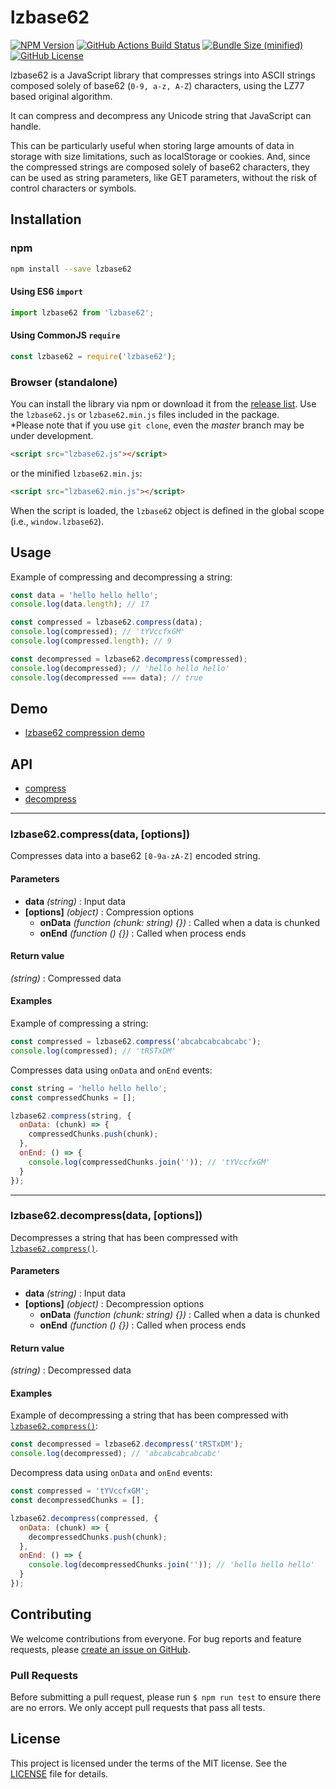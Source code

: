 lzbase62
========

[![NPM Version](https://img.shields.io/npm/v/lzbase62.svg)](https://www.npmjs.com/package/lzbase62)
[![GitHub Actions Build Status](https://github.com/polygonplanet/lzbase62/actions/workflows/ci.yml/badge.svg)](https://github.com/polygonplanet/lzbase62/actions)
[![Bundle Size (minified)](https://img.shields.io/github/size/polygonplanet/lzbase62/dist/lzbase62.min.js.svg)](https://github.com/polygonplanet/lzbase62/blob/master/dist/lzbase62.min.js)
[![GitHub License](https://img.shields.io/github/license/polygonplanet/lzbase62.svg)](https://github.com/polygonplanet/lzbase62/blob/master/LICENSE)

lzbase62 is a JavaScript library that compresses strings into ASCII strings composed solely of base62 (`0-9, a-z, A-Z`) characters, using the LZ77 based original algorithm.

It can compress and decompress any Unicode string that JavaScript can handle.

This can be particularly useful when storing large amounts of data in storage with size limitations, such as localStorage or cookies.
And, since the compressed strings are composed solely of base62 characters, they can be used as string parameters, like GET parameters, without the risk of control characters or symbols.

## Installation

### npm

```bash
npm install --save lzbase62
```

#### Using ES6 `import`

```javascript
import lzbase62 from 'lzbase62';
```

#### Using CommonJS `require`

```javascript
const lzbase62 = require('lzbase62');
```

### Browser (standalone)

You can install the library via npm or download it from the [release list](https://github.com/polygonplanet/lzbase62/tags). Use the `lzbase62.js` or `lzbase62.min.js` files included in the package.  
\*Please note that if you use `git clone`, even the *master* branch may be under development.

```html
<script src="lzbase62.js"></script>
```
or the minified `lzbase62.min.js`:

```html
<script src="lzbase62.min.js"></script>
```

When the script is loaded, the `lzbase62` object is defined in the global scope (i.e., `window.lzbase62`).

## Usage

Example of compressing and decompressing a string:

```javascript
const data = 'hello hello hello';
console.log(data.length); // 17

const compressed = lzbase62.compress(data);
console.log(compressed); // 'tYVccfxGM'
console.log(compressed.length); // 9

const decompressed = lzbase62.decompress(compressed);
console.log(decompressed); // 'hello hello hello'
console.log(decompressed === data); // true
```

## Demo

* [lzbase62 compression demo](https://polygonplanet.github.io/lzbase62/demo/)

## API

* [compress](#lzbase62compressdata-options)
* [decompress](#lzbase62decompressdata-options)

----

### lzbase62.compress(data, [options])

Compresses data into a base62 `[0-9a-zA-Z]` encoded string.

#### Parameters

* **data** *(string)* : Input data
* **[options]** *(object)* : Compression options
  * **onData** *(function (chunk: string) {})* : Called when a data is chunked
  * **onEnd** *(function () {})* : Called when process ends

#### Return value

*(string)* : Compressed data

#### Examples

Example of compressing a string:

```javascript
const compressed = lzbase62.compress('abcabcabcabcabc');
console.log(compressed); // 'tRSTxDM'
```

Compresses data using `onData` and `onEnd` events:

```javascript
const string = 'hello hello hello';
const compressedChunks = [];

lzbase62.compress(string, {
  onData: (chunk) => {
    compressedChunks.push(chunk);
  },
  onEnd: () => {
    console.log(compressedChunks.join('')); // 'tYVccfxGM'
  }
});
```

----

### lzbase62.decompress(data, [options])

Decompresses a string that has been compressed with [`lzbase62.compress()`](#lzbase62compressdata-options).

#### Parameters

* **data** *(string)* : Input data
* **[options]** *(object)* : Decompression options
  * **onData** *(function (chunk: string) {})* : Called when a data is chunked
  * **onEnd** *(function () {})* : Called when process ends

#### Return value

*(string)* : Decompressed data

#### Examples

Example of decompressing a string that has been compressed with [`lzbase62.compress()`](#lzbase62compressdata-options):

```javascript
const decompressed = lzbase62.decompress('tRSTxDM');
console.log(decompressed); // 'abcabcabcabcabc'
```

Decompress data using `onData` and `onEnd` events:

```javascript
const compressed = 'tYVccfxGM';
const decompressedChunks = [];

lzbase62.decompress(compressed, {
  onData: (chunk) => {
    decompressedChunks.push(chunk);
  },
  onEnd: () => {
    console.log(decompressedChunks.join('')); // 'hello hello hello'
  }
});
```

## Contributing

We welcome contributions from everyone.
For bug reports and feature requests, please [create an issue on GitHub](https://github.com/polygonplanet/lzbase62/issues).

### Pull Requests

Before submitting a pull request, please run `$ npm run test` to ensure there are no errors.
We only accept pull requests that pass all tests.

## License

This project is licensed under the terms of the MIT license.
See the [LICENSE](LICENSE) file for details.
